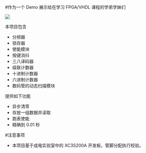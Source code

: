 #作为一个 Demo 展示给在学习 FPGA/VHDL 课程的学弟学妹们

![](http://ww4.sinaimg.cn/mw1024/005XFMkjjw1fai9pn2jw7j30o10djaek.jpg)

本项目包含

- 分频器
- 锁存器
- 使能模块
- 按键消抖
- 三八译码器
- 级联计数器
- 十进制计数器
- 六进制计数器
- 数码管的动态扫描模块

提供如下功能

- 异步清零
- 存放一组数据并读取
- 跑表使能
- 精确到 0.01 秒

#注意事项

- 本项目基于成电实验室中的 XC3S200A 开发板，管脚分配执行校验。




